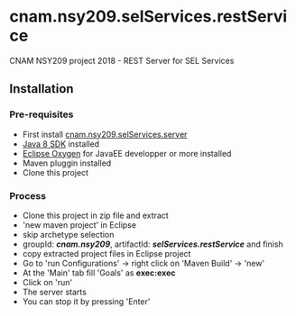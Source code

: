 # cnam.nsy209.selServices.restService
CNAM NSY209 project 2018 - REST Server for SEL Services

## Installation
### Pre-requisites
* First install [cnam.nsy209.selServices.server](https://github.com/lavive/cnam.nsy209.selServices.server)
* [Java 8 SDK](http://www.oracle.com/technetwork/java/javase/downloads/jdk8-downloads-2133151.html) installed
* [Eclipse Oxygen](http://www.eclipse.org/downloads/eclipse-packages/) for JavaEE developper or more installed
* Maven pluggin installed
* Clone this project
### Process
* Clone this project in zip file and extract
* 'new maven project' in Eclipse
* skip archetype selection
* groupId: ***cnam.nsy209***, artifactId: ***selServices.restService*** and finish
* copy extracted project files in Eclipse project
* Go to 'run Configurations' -> right click on 'Maven Build' -> 'new'
* At the 'Main' tab fill 'Goals' as **exec:exec**
* Click on 'run'
* The server starts
* You can stop it by pressing 'Enter'

